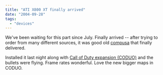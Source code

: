 ```yaml
---
title: "ATI X800 XT finally arrived"
date: "2004-09-28"
tags: 
  - "devices"
---
```


We've been waiting for this part since July. Finally arrived -- after trying to order from many different sources, it was good old [compusa](http://www.compusa.com) that finally delivered.

Installed it last night along with [Call of Duty expansion (CODUO)](http://www.gamespot.com/pc/action/callofdutyunitedoffensive/) and the bullets were flying. Frame rates wonderful. Love the new bigger maps in CODUO.
